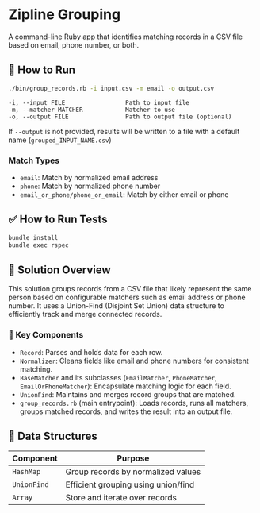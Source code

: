 # Zipline Grouping

A command-line Ruby app that identifies matching records in a CSV file based on email, phone number, or both.

## 🚀 How to Run

```bash
./bin/group_records.rb -i input.csv -m email -o output.csv
```

```
-i, --input FILE                 Path to input file
-m, --matcher MATCHER            Matcher to use
-o, --output FILE                Path to output file (optional)
```

If `--output` is not provided, results will be written to a file with a default name (`grouped_INPUT_NAME.csv`)

### Match Types

- `email`: Match by normalized email address
- `phone`: Match by normalized phone number
- `email_or_phone/phone_or_email`: Match by either email or phone

## ✅ How to Run Tests

```bash
bundle install
bundle exec rspec
```

## 🧠 Solution Overview


This solution groups records from a CSV file that likely represent the same person based on configurable matchers such as email address or phone number. It uses a Union-Find (Disjoint Set Union) data structure to efficiently track and merge connected records.


### 🔧 Key Components

- `Record`: Parses and holds data for each row.
- `Normalizer`: Cleans fields like email and phone numbers for consistent matching.
- `BaseMatcher` and its subclasses (`EmailMatcher`, `PhoneMatcher`, `EmailOrPhoneMatcher`): Encapsulate matching logic for each field.
- `UnionFind`: Maintains and merges record groups that are matched.
- `group_records.rb` (main entrypoint): Loads records, runs all matchers, groups matched records, and writes the result into an output file.


## 💾 Data Structures

| Component     | Purpose                              |
|---------------|--------------------------------------|
| `HashMap`     | Group records by normalized values   |
| `UnionFind`   | Efficient grouping using union/find  |
| `Array`       | Store and iterate over records       |

